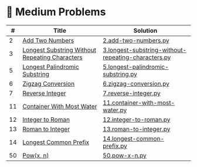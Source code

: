 # 📙 Medium Problems

| # | Title | Solution |
|---|-------|----------|
| 2 | [Add Two Numbers](https://leetcode.com/problems/add-two-numbers/description/) | [2.add-two-numbers.py](../problems/2.add-two-numbers.py) |
| 3 | [Longest Substring Without Repeating Characters](https://leetcode.com/problems/longest-substring-without-repeating-characters/description/) | [3.longest-substring-without-repeating-characters.py](../problems/3.longest-substring-without-repeating-characters.py) |
| 5 | [Longest Palindromic Substring](https://leetcode.com/problems/longest-palindromic-substring/description/) | [5.longest-palindromic-substring.py](../problems/5.longest-palindromic-substring.py) |
| 6 | [Zigzag Conversion](https://leetcode.com/problems/zigzag-conversion/description/) | [6.zigzag-conversion.py](../problems/6.zigzag-conversion.py) |
| 7 | [Reverse Integer](https://leetcode.com/problems/reverse-integer/description/) | [7.reverse-integer.py](../problems/7.reverse-integer.py) |
| 11 | [Container With Most Water](https://leetcode.com/problems/container-with-most-water/description/) | [11.container-with-most-water.py](../problems/11.container-with-most-water.py) |
| 12 | [Integer to Roman](https://leetcode.com/problems/integer-to-roman/description/) | [12.integer-to-roman.py](../problems/12.integer-to-roman.py) |
| 13 | [Roman to Integer](https://leetcode.com/problems/roman-to-integer/description/) | [13.roman-to-integer.py](../problems/13.roman-to-integer.py) |
| 14 | [Longest Common Prefix](https://leetcode.com/problems/longest-common-prefix/description/) | [14.longest-common-prefix.py](../problems/14.longest-common-prefix.py) |
| 50 | [Pow(x, n)](https://leetcode.com/problems/powx-n/description/) | [50.pow-x-n.py](../problems/50.pow-x-n.py) |
